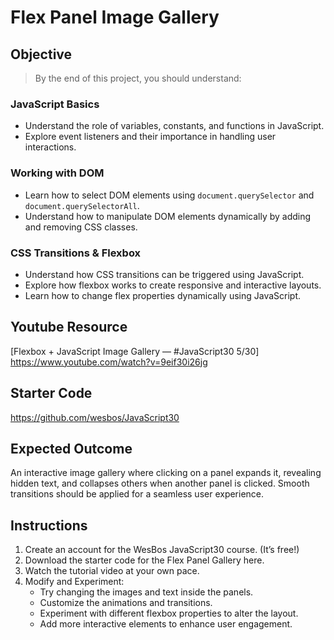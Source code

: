 # Flex Panel Image Gallery
## Objective 
> By the end of this project, you should understand:
### JavaScript Basics
 - Understand the role of variables, constants, and functions in JavaScript.
 -  Explore event listeners and their importance in handling user interactions.

### Working with DOM
- Learn how to select DOM elements using `document.querySelector` and `document.querySelectorAll`.
- Understand how to manipulate DOM elements dynamically by adding and removing CSS classes.

### CSS Transitions & Flexbox
- Understand how CSS transitions can be triggered using JavaScript.
- Explore how flexbox works to create responsive and interactive layouts.
- Learn how to change flex properties dynamically using JavaScript.

## Youtube Resource
[Flexbox + JavaScript Image Gallery — #JavaScript30 5/30] https://www.youtube.com/watch?v=9eif30i26jg

## Starter Code

https://github.com/wesbos/JavaScript30

## Expected Outcome
An interactive image gallery where clicking on a panel expands it, revealing hidden text, and collapses others when another panel is clicked. Smooth transitions should be applied for a seamless user experience.

## Instructions
1. Create an account for the WesBos JavaScript30 course. (It’s free!)
2. Download the starter code for the Flex Panel Gallery here.
3. Watch the tutorial video at your own pace.
4. Modify and Experiment:
   - Try changing the images and text inside the panels.
   - Customize the animations and transitions.
   - Experiment with different flexbox properties to alter the layout.
   - Add more interactive elements to enhance user engagement.



